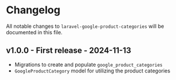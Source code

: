 # Changelog

All notable changes to `laravel-google-product-categories` will be documented in this file.

## v1.0.0 - First release - 2024-11-13

- Migrations to create and populate `google_product_categories`
- `GoogleProductCategory` model for utilizing the product categories
